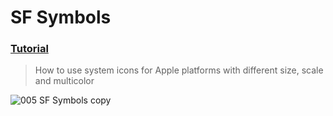# SF Symbols
### [Tutorial](https://designcode.io/swiftui-handbook-sf-symbols)
> How to use system icons for Apple platforms with different size, scale and multicolor


![005  SF Symbols copy](https://github.com/mrgsdev/DesignCode/assets/157994617/696f9dd6-efe9-4e77-80d6-7437919e0aae)
 